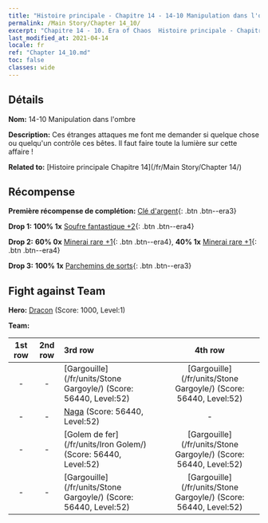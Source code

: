 ```yaml
---
title: "Histoire principale - Chapitre 14 - 14-10 Manipulation dans l'ombre"
permalink: /Main Story/Chapter 14_10/
excerpt: "Chapitre 14 - 10. Era of Chaos  Histoire principale - Chapitre 14_10. 14-10 Manipulation dans l'ombre"
last_modified_at: 2021-04-14
locale: fr
ref: "Chapter 14_10.md"
toc: false
classes: wide
---
```


## Détails

 **Nom:** 14-10 Manipulation dans l'ombre

 **Description:** Ces étranges attaques me font me demander si quelque chose ou quelqu'un contrôle ces bêtes. Il faut faire toute la lumière sur cette affaire !

 **Related to:** [Histoire principale Chapitre 14](/fr/Main Story/Chapter 14/)

## Récompense

 **Première récompense de complétion:** [Clé d'argent](/fr/Items/con_693/){: .btn .btn--era3}

 **Drop 1:** **100% 1x** [Soufre fantastique +2](/fr/Items/mat_50/){: .btn .btn--era4}

 **Drop 2:** **60% 0x** [Minerai rare +1](/fr/Items/mat_40/){: .btn .btn--era4}, **40% 1x** [Minerai rare +1](/fr/Items/mat_40/){: .btn .btn--era4}

 **Drop 3:** **100% 1x** [Parchemins de sorts](/fr/Items/con_694/){: .btn .btn--era3}


## Fight against Team
 **Hero:** [Dracon](/fr/heroes/Dracon/) (Score: 1000, Level:1)

 **Team:**


  | 1st row | 2nd row | 3rd row | 4th row |
  |:----:|:----:|:----|:----:|
  | - | - | [Gargouille](/fr/units/Stone Gargoyle/) (Score: 56440, Level:52)  | [Gargouille](/fr/units/Stone Gargoyle/) (Score: 56440, Level:52)  |
  | - | - | [Naga](/fr/units/Naga/) (Score: 56440, Level:52)  | - |
  | - | - | [Golem de fer](/fr/units/Iron Golem/) (Score: 56440, Level:52)  | [Gargouille](/fr/units/Stone Gargoyle/) (Score: 56440, Level:52)  |
  | - | - | [Gargouille](/fr/units/Stone Gargoyle/) (Score: 56440, Level:52)  | [Gargouille](/fr/units/Stone Gargoyle/) (Score: 56440, Level:52)  |


